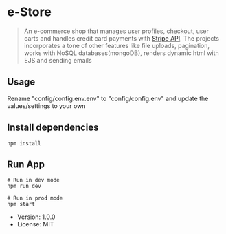 # e-Store

> An e-commerce shop that manages user profiles, checkout, user carts and handles credit card payments with [Stripe API](https://stripe.com/gb). The projects incorporates a tone of other features like file uploads, pagination, works with NoSQL databases(mongoDB), renders dynamic html with  EJS and sending emails 

## Usage
Rename "config/config.env.env" to "config/config.env" and update the values/settings to your own

## Install dependencies
```
npm install
```

## Run App
```
# Run in dev mode
npm run dev

# Run in prod mode
npm start
```

- Version: 1.0.0
- License: MIT